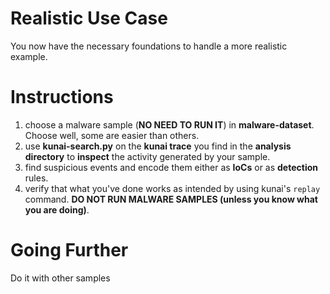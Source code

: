 # Realistic Use Case 

You now have the necessary foundations to handle a more realistic example.

# Instructions

1. choose a malware sample (**NO NEED TO RUN IT**) in **malware-dataset**. Choose well, some are easier than others.
2. use **kunai-search.py** on the **kunai trace** you find in the **analysis directory** to **inspect** the activity generated by your sample.
3. find suspicious events and encode them either as **IoCs** or as **detection** rules.
4. verify that what you've done works as intended by using kunai's `replay` command. **DO NOT RUN MALWARE SAMPLES (unless you know what you are doing)**.

# Going Further

Do it with other samples
